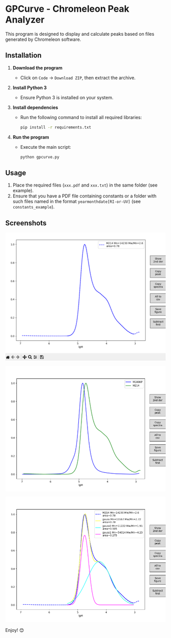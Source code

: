# GPCurve - Chromeleon Peak Analyzer

This program is designed to display and calculate peaks based on files generated by Chromeleon software.

## Installation

1. **Download the program**  
   - Click on `Code` -> `Download ZIP`, then extract the archive.

2. **Install Python 3**  
   - Ensure Python 3 is installed on your system.

3. **Install dependencies**  
   - Run the following command to install all required libraries:
     ```bash
     pip install -r requirements.txt
     ```

4. **Run the program**  
   - Execute the main script:
     ```bash
     python gpcurve.py
     ```

## Usage

1. Place the required files (`xxx.pdf` and `xxx.txt`) in the same folder (see example).
2. Ensure that you have a PDF file containing constants or a folder with such files named in the format `yearmonthdate[RI-or-UV]` (see `constants_example`).

## Screenshots

![peak_calculation](screenshots/example1.png)

![multi_peak](screenshots/example2.png)

![gauss](screenshots/example3.png)

Enjoy! 😊

